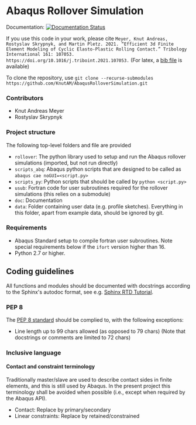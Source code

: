 # Abaqus Rollover Simulation
Documentation: [![Documentation Status](https://readthedocs.org/projects/abaqusrolloversimulation/badge/?version=latest&kill_cache=1)](https://abaqusrolloversimulation.readthedocs.io/en/latest/?badge=latest)

If you use this code in your work, please cite `Meyer, Knut Andreas, Rostyslav Skrypnyk, and Martin Pletz. 2021. “Efficient 3d Finite Element Modeling of Cyclic Elasto-Plastic Rolling Contact.” Tribology International 161: 107053. https://doi.org/10.1016/j.triboint.2021.107053.` (For latex, a [bib file](citation.bib) is available)

To clone the repository, use
`git clone --recurse-submodules https://github.com/KnutAM/AbaqusRolloverSimulation.git`

### Contributors
* Knut Andreas Meyer 
* Rostyslav Skrypnyk

### Project structure
The following top-level folders and file are provided
- `rollover`: The python library used to setup and run the Abaqus rollover simulations (imported, but not run directly)
- `scripts_abq`: Abaqus python scripts that are designed to be called as `abaqus cae noGUI=<script.py>`
- `scripts_py`: Python scripts that should be called by `python <script.py>`
- `usub`: Fortran code for user subroutines required for the rollover simulations (this relies on a submodule)
- `doc`: Documentation
- `data`: Folder containing user data (e.g. profile sketches). Everything in this folder, apart from example data, should be ignored by git.

### Requirements
* Abaqus Standard setup to compile fortran user subroutines. Note special requirements below if the `ifort` version higher than 16.
* Python 2.7 or higher.

## Coding guidelines
All functions and modules should be documented with docstrings according to the Sphinx's autodoc format, see e.g. [Sphinx RTD Tutorial](https://sphinx-rtd-tutorial.readthedocs.io/en/latest/docstrings.html). 

### PEP 8
The [PEP 8 standard](https://www.python.org/dev/peps/pep-0008) should be complied to, with the following exceptions:
- Line length up to 99 chars allowed (as opposed to 79 chars) (Note that docstrings or comments are limited to 72 chars)


### Inclusive language

#### Contact and constraint terminology

Traditionally master/slave are used to describe contact sides in finite elements, and this is still used by Abaqus. In the present project this terminology shall be avoided when possible (i.e., except when required by the Abaqus API). 

- Contact: Replace by primary/secondary
- Linear constraints: Replace by retained/constrained
